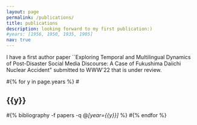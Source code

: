 ```yaml
---
layout: page
permalink: /publications/
title: publications
description: looking forward to my first publication:)
#years: [1956, 1950, 1935, 1905]
nav: true
---
```


<div class="publications">
  
I have a first author paper ``Exploring Temporal and Multilingual Dynamics of Post-Disaster Social Media Discourse: A Case of Fukushima Daiichi Nuclear Accident" submitted to WWW'22 that is under review.

#{% for y in page.years %}
  #<h2 class="year">{{y}}</h2>
  #{% bibliography -f papers -q @*[year={{y}}]* %}
#{% endfor %}

</div>
